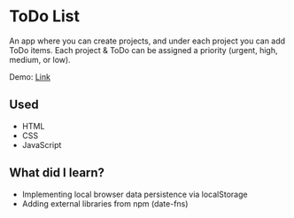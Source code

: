 # ToDo List
An app where you can create projects, and under each project you can add ToDo items.
Each project & ToDo can be assigned a priority (urgent, high, medium, or low).

Demo: [Link](https://marboleda.github.io/todo-list)

## Used
- HTML
- CSS
- JavaScript

## What did I learn?
- Implementing local browser data persistence via localStorage
- Adding external libraries from npm (date-fns)